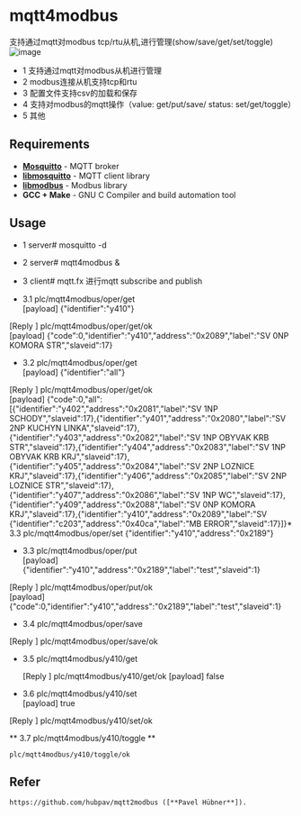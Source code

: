 # mqtt4modbus
支持通过mqtt对modbus tcp/rtu从机,进行管理(show/save/get/set/toggle)
 ![image](https://github.com/nskygit/mqtt4modbus/raw/master/mqtt4modbus.png)
* 1 支持通过mqtt对modbus从机进行管理
* 2 modbus连接从机支持tcp和rtu
* 3 配置文件支持csv的加载和保存
* 4 支持对modbus的mqtt操作（value: get/put/save/   status: set/get/toggle）
* 5 其他

## Requirements
* [**Mosquitto**](https://mosquitto.org/) - MQTT broker
* [**libmosquitto**](https://mosquitto.org/man/libmosquitto-3.html) - MQTT client library
* [**libmodbus**](http://libmodbus.org/) - Modbus library
* **GCC + Make** - GNU C Compiler and build automation tool

## Usage
* 1 server# mosquitto -d
* 2 server# mqtt4modbus &  

* 3 client# mqtt.fx 进行mqtt subscribe and publish
* 3.1 plc/mqtt4modbus/oper/get  
     [payload] {"identifier":"y410"}  

[Reply  ] plc/mqtt4modbus/oper/get/ok  
[payload] {"code":0,"identifier":"y410","address":"0x2089","label":"SV 0NP KOMORA STR","slaveid":17}  

* 3.2 plc/mqtt4modbus/oper/get  
     [payload] {"identifier":"all"}

[Reply  ] plc/mqtt4modbus/oper/get/ok  
[payload] {"code":0,"all":[{"identifier":"y402","address":"0x2081","label":"SV 1NP SCHODY","slaveid":17},{"identifier":"y401","address":"0x2080","label":"SV 2NP KUCHYN LINKA","slaveid":17},{"identifier":"y403","address":"0x2082","label":"SV 1NP OBYVAK KRB STR","slaveid":17},{"identifier":"y404","address":"0x2083","label":"SV 1NP OBYVAK KRB KRJ","slaveid":17},{"identifier":"y405","address":"0x2084","label":"SV 2NP LOZNICE KRJ","slaveid":17},{"identifier":"y406","address":"0x2085","label":"SV 2NP LOZNICE STR","slaveid":17},{"identifier":"y407","address":"0x2086","label":"SV 1NP WC","slaveid":17},{"identifier":"y409","address":"0x2088","label":"SV 0NP KOMORA KRJ","slaveid":17},{"identifier":"y410","address":"0x2089","label":"SV {"identifier":"c203","address":"0x40ca","label":"MB ERROR","slaveid":17}]}* 3.3 plc/mqtt4modbus/oper/set
{"identifier":"y410","address":"0x2189"}  

* 3.3 plc/mqtt4modbus/oper/put  
    [payload] {"identifier":"y410","address":"0x2189","label":"test","slaveid":1}

[Reply  ] plc/mqtt4modbus/oper/put/ok  
[payload] {"code":0,"identifier":"y410","address":"0x2189","label":"test","slaveid":1}  

* 3.4 plc/mqtt4modbus/oper/save

[Reply  ] plc/mqtt4modbus/oper/save/ok  

* 3.5 plc/mqtt4modbus/y410/get

    [Reply  ] plc/mqtt4modbus/y410/get/ok
    [payload] false  

* 3.6 plc/mqtt4modbus/y410/set  
    [payload] true

[Reply  ] plc/mqtt4modbus/y410/set/ok

** 3.7 plc/mqtt4modbus/y410/toggle **

    plc/mqtt4modbus/y410/toggle/ok

## Refer
    https://github.com/hubpav/mqtt2modbus ([**Pavel Hübner**]).
